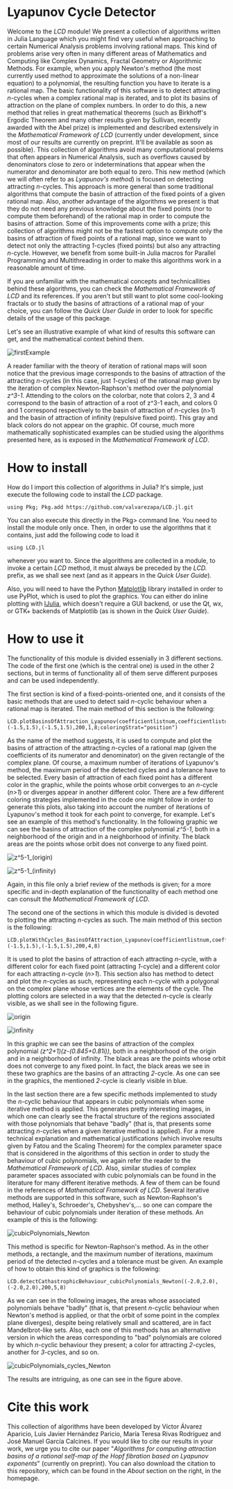 ﻿# Lyapunov Cycle Detector

Welcome to the *LCD* module! We present a collection of algorithms written in Julia Language which you might find very useful when approaching to certain Numerical Analysis problems involving rational maps. This kind of problems arise very often in many different areas of Mathematics and Computing like Complex Dynamics, Fractal Geometry or Algorithmic Methods. For example, when you apply Newton's method (the most currently used method to approximate the solutions of a non-linear equation) to a polynomial, the resulting function you have to iterate is a rational map.
The basic functionality of this software is to detect attracting *n*-cycles when a complex rational map is iterated, and to plot its basins of attraction on the plane of complex numbers. In order to do this, a new method that relies in great mathematical theorems (such as Birkhoff's Ergodic Theorem and many other results given by Sullivan, recently awarded with the Abel prize) is implemented and described extensively in the *Mathematical Framework of LCD* (currently under development, since most of our results are currently on preprint. It'll be available as soon as possible).
This collection of algorithms avoid many computational problems that often appears in Numerical Analysis, such as overflows caused by denominators close to zero or indeterminations that appear when the numerator and denominator are both equal to zero.
This new method (which we will often refer to as *Lyapunov's method*) is focused on detecting attracting *n*-cycles. This approach is more general than some traditional algorithms that compute the basin of attraction of the fixed points of a given rational map. Also, another advantage of the algorithms we present is that they do not need any previous knowledge about the fixed points (nor to compute them beforehand) of the rational map in order to compute the basins of attraction.
Some of this improvements come with a prize; this collection of algorithms might not be the fastest option to compute only the basins of attraction of fixed points of a rational map, since we want to detect not only the attracting *1*-cycles (fixed points) but also any attracting *n*-cycle. However, we benefit from some built-in Julia macros for Parallel Programming and Multithreading in order to make this algorithms work in a reasonable amount of time.

If you are unfamiliar with the mathematical concepts and technicallities behind these algorithms, you can check the *Mathematical Framework of LCD* and its references. If you aren't but still want to plot some cool-looking fractals or to study the basins of attractions of a rational map of your choice, you can follow the *Quick User Guide* in order to look for specific details of the usage of this package.

Let's see an illustrative example of what kind of results this software can get, and the mathematical context behind them.

![firstExample](https://github.com/valvarezapa/LCD/blob/main/Examples/Newton's%20method/z%5E3-1/z%5E3-1%20(origin).PNG "Basins of z^3-1")

A reader familiar with the theory of iteration of rational maps will soon notice that the previous image corresponds to the basins of attraction of  the attracting *n*-cycles (in this case, just *1*-cycles) of the rational map given by the iteration of complex Newton-Raphson's method over the polynomial *z^3-1*. Attending to the colors on the colorbar, note that colors 2, 3 and 4 correspond to the basin of attraction of a root of z^3-1 each, and colors 0 and 1 correspond respectively to the basin of attraction of *n*-cycles (n>1) and the basin of attraction of infinity (repulsive fixed point).
This gray and black colors do not appear on the graphic. Of course, much more mathematically sophisticated examples can be studied using the algorithms presented here, as is exposed in the *Mathematical Framework of LCD*. 

# How to install

How do I import this collection of algorithms in Julia? It's simple, just execute the following code to install the *LCD* package.

~~~
using Pkg; Pkg.add https://github.com/valvarezapa/LCD.jl.git
~~~

You can also execute this directly in the Pkg> command line. You need to install the module only once. Then, in order to use the algorithms that it contains, just add the following code to load it

~~~
using LCD.jl
~~~

whenever you want to. Since the algorithms are collected in a module, to invoke a certain *LCD* method, it must always be preceded by the *LCD.* prefix, as we shall see next (and as it appears in the *Quick User Guide*).

Also, you will need to have the Python [Matplotlib](http://matplotlib.org/) library installed in order to use PyPlot, which is used to plot the graphics. You can either do inline plotting with [IJulia](https://github.com/JuliaLang/IJulia.jl), which doesn't require a GUI backend, or use the Qt, wx, or GTK+ backends of Matplotlib (as is shown in the *Quick User Guide*).

# How to use it

The functionality of this module is divided essenially in 3 different sections. The code of the first one (which is the central one) is used in the other 2 sections, but in terms of functionality all of them serve different purposes and can be used independently.

The first section is kind of a fixed-points-oriented one, and it consists of the basic methods that are used to detect said *n*-cyclic behaviour when a rational map is iterated. The main method of this section is the following:

~~~
LCD.plotBasinsOfAttraction_Lyapunov(coefficientlistnum,coefficientlistden,(-1.5,1.5),(-1.5,1.5),200,1,8;coloringStrat="position")
~~~

As the name of the method suggests, it is used to compute and plot the basins of attraction of the attracting *n*-cycles of a rational map (given the coefficients of its numerator and denominator) on the given rectangle of the complex plane. Of course, a maximum number of iterations of Lyapunov's method, the maximum period of the detected cycles and a tolerance have to be selected.
Every basin of attraction of each fixed point has a different color in the graphic, while the points whose orbit converges to an *n*-cycle (*n>1*) or diverges appear in another different color. There are a few different coloring strategies implemented in the code one might follow in order to generate this plots, also taking into account the number of iterations of Lyapunov's method it took for each point to converge, for example.
Let's see an example of this method's functionality. In the following graphic we can see the basins of attraction of the complex polynomial *z^5-1*, both in a neighborhood of the origin and in a neighborhood of infinity. The black areas are the points whose orbit does not converge to any fixed point.

![z^5-1_(origin)](https://github.com/valvarezapa/LCD/blob/main/Examples/Newton's%20method/z%5E5-1/z%5E5-1_(origin).png "Basins of z^5-1")

![z^5-1_(infinity)](https://github.com/valvarezapa/LCD/blob/main/Examples/Newton's%20method/z%5E5-1/z%5E5-1_(infinity).png "Basins of z^5-1 in a neighborhood of infinity")

Again, in this file only a brief review of the methods is given; for a more specific and in-depth explanation of the functionality of each method one can consult the *Mathematical Framework of LCD*.

The second one of the sections in which this module is divided is devoted to plotting the attracting *n*-cycles as such. The main method of this section is the following:

~~~
LCD.plotWithCycles_BasinsOfAttraction_Lyapunov(coefficientlistnum,coefficientlistden,(-1.5,1.5),(-1.5,1.5),200,4,8)
~~~

It is used to plot the basins of attraction of each attracting *n*-cycle, with a different color for each fixed point (attracting *1*-cycle) and a different color for each attracting *n*-cycle (*n>1*).  This section also has method to detect and plot the *n*-cycles as such, representing each *n*-cycle with a polygonal on the complex plane whose vertices are the elements of the cycle. The plotting colors are selected in a way that the detected *n*-cycle is clearly visible, as we shall see in the following figure.

![origin](https://github.com/valvarezapa/LCD/blob/main/Examples/Newton's%20method/(z%5E2%2B1)(z-(0.845%2B0.81i))%20%5B2%20-%20CYCLE%5D/2cycle_colorbar.PNG "Basins in a neighborhood of the origin")

![infinity](https://github.com/valvarezapa/LCD/blob/main/Examples/Newton's%20method/(z%5E2%2B1)(z-(0.845%2B0.81i))%20%5B2%20-%20CYCLE%5D/neighborhood_infinity_colorbar.PNG "Basins in a neighborhood of infinity")

In this graphic we can see the basins of attraction of the complex polynomial *(z^2+1)(z-(0.845+0.81i))*, both in a neighborhood of the origin and in a neighborhood of infinity. The black areas are the points whose orbit does not converge to any fixed point. In fact, the black areas we see in these two graphics are the basins of an attracting *2*-cycle. As one can see in the graphics, the mentioned *2*-cycle is clearly visible in blue.

In the last section there are a few specific methods implemented to study the *n*-cyclic behaviour that appears in cubic polynomials when some iterative method is applied. This generates pretty interesting images, in which one can clearly see the fractal structure of the regions associated with those polynomials that behave "badly" (that is, that presents some attracting *n*-cycles when a given iterative method is applied). For a more technical explanation and mathematical justifications (which involve results given by Fatou and the Scaling Theorem) for the complex parameter space that is considered in the algorithms of this section in order to study the behaviour of cubic polynomials, we again refer the reader to the *Mathematical Framework of LCD*. Also, similar studies of complex parameter spaces associated with cubic polynomials can be found in the literature for many different iterative methods. A few of them can be found in the references of *Mathematical Framework of LCD*.
Several iterative methods are supported in this software, such as Newton-Raphson's method, Halley's, Schroeder's, Chebyshev's,... so one can compare the behaviour of cubic polynomials under iteration of these methods.
An example of this is the following:

![cubicPolynomials_Newton](https://github.com/valvarezapa/LCD/blob/main/Examples/Newton's%20method/Parameter%20plane%20of%20cubic%20polynomials%20%5BDynamical%20Study%5D/parameter_plane_cubicPolynomials.PNG)

This method is specific for Newton-Raphson's method. As in the other methods, a rectangle, and the maximum number of iterations, maximum period of the detected *n*-cycles and a tolerance must be given. An example of how to obtain this kind of graphics is the following:

~~~
LCD.detectCathastrophicBehaviour_cubicPolynomials_Newton((-2.0,2.0),(-2.0,2.0),200,5,8)
~~~

As we can see in the following images, the areas whose associated polynomials behave "badly" (that is, that present *n*-cyclic behaviour when Newton's method is applied, or that the orbit of some point in the complex plane diverges), despite being relatively small and scattered, are in fact Mandelbrot-like sets.
Also, each one of this methods has an alternative version in which the areas corresponding to "bad" polynomials are colored by which *n*-cyclic behaviour they present; a color for attracting *2*-cycles, another for *3*-cycles, and so on.

![cubicPolynomials_cycles_Newton](https://github.com/valvarezapa/LCD/blob/main/Examples/Newton's%20method/Parameter%20plane%20of%20cubic%20polynomials%20%5BDynamical%20Study%5D/topRight_1bulb_2cycles.png)

The results are intriguing, as one can see in the figure above.

# Cite this work

This collection of algorithms have been developed by Víctor Álvarez Aparicio, Luis Javier Hernández Paricio, María Teresa Rivas Rodríguez and José Manuel García Calcines. If you would like to cite our results in your work, we urge you to cite our paper "*Algorithms for computing attraction basins of a rational self-map of the Hopf fibration based on Lyapunov exponents*" (currently on preprint). You can also download the citation to this repository, which can be found in the *About* section on the right, in the homepage.

